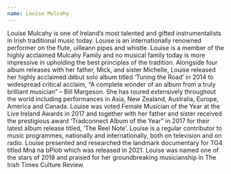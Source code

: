 ```yaml
---
name: Louise Mulcahy
---
```


Louise Mulcahy is one of Ireland’s most talented and gifted instrumentalists in Irish traditional music today. Louise is an internationally renowned performer on the flute, uilleann pipes and whistle. Louise is a member of the highly acclaimed Mulcahy Family and no musical family today is more impressive in upholding the best principles of the tradition. Alongside four album releases with her father, Mick, and sister Michelle, Louise released her highly acclaimed début solo album titled ‘Tuning the Road’ in 2014 to widespread critical acclaim, “A complete wonder of an album from a truly brilliant musician” – Bill Margeson. She has toured extensively throughout the world including performances in Asia, New Zealand, Australia, Europe, America and Canada. Louise was voted Female Musician of the Year at the Live Ireland Awards in 2017 and together with her father and sister received the prestigious award ‘Tradconnect Album of the Year”
in 2017 for their latest album release titled, ‘The Reel Note’. Louise is a regular contributor to music programmes, nationally and internationally, both on television and on radio. Louise presented and researched the landmark documentary for TG4 titled Mná na bPíob which was released in 2021. Louise was named one of the stars of 2018 and praised for her groundbreaking
musicianship in The Irish Times Culture Review.

